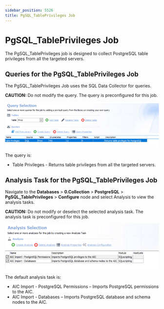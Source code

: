 ```yaml
---
sidebar_position: 5526
title: PgSQL_TablePrivileges Job
---
```


# PgSQL\_TablePrivileges Job

The PgSQL\_TablePrivileges job is designed to collect PostgreSQL table privileges from all the targeted servers.

## Queries for the PgSQL\_TablePrivileges Job

The PgSQL\_TablePrivileges Job uses the SQL Data Collector for queries.

**CAUTION:** Do not modify the query. The query is preconfigured for this job.

![Query Selection](../../../../../../../../static/images/AccessAnalyzer_12.0/Content/Resources/Images/EnterpriseAuditor/Solutions/Databases/PostgreSQL/TablePrivileges_Query.png "Query Selection")

The query is:

* Table Privileges - Returns table privileges from all the targeted servers.

## Analysis Task for the PgSQL\_TablePrivileges Job

Navigate to the **Databases** > **0.Collection** > **PostgreSQL** > **PgSQL\_TablePrivileges** > **Configure** node and select Analysis to view the analysis tasks.

**CAUTION:** Do not modify or deselect the selected analysis task. The analysis task is preconfigured for this job.

![Analysis Selection](../../../../../../../../static/images/AccessAnalyzer_12.0/Content/Resources/Images/EnterpriseAuditor/Solutions/Databases/PostgreSQL/TablePrivileges_Analysis.png "Analysis Selection")

The default analysis task is:

* AIC Import - PostgreSQL Permissions – Imports PostgreSQL permissions to the AIC.
* AIC Import - Databases – Imports PostgreSQL database and schema nodes to the AIC.
